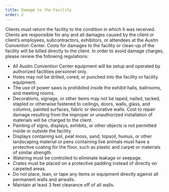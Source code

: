 ```yaml
---
title: Damage to the Facility
order: 2
---
```


Clients must return the facility to the condition in which it was received. Clients are responsible for any and all damages caused by the client or client’s employees, subcontractors, exhibitors, or attendees at the Austin Convention Center. Costs for damages to the facility or clean-up of the facility will be billed directly to the client. In order to avoid damage charges, please review the following regulations:							 									

- All Austin Convention Center equipment will be setup and operated by authorized facilities personnel only.	
- Holes may not be drilled, cored, or punched into the facility or facility equipment.	
- The use of power saws is prohibited inside the exhibit halls, ballrooms, and meeting rooms.
- Decorations, signage, or other items may not be taped, nailed, tacked, stapled or otherwise fastened to ceilings, doors, walls, glass, and columns, painted surfaces, fabric or decorative walls. Cost to repair damage resulting from the improper or unauthorized installation of materials will be charged to the client.						
- Painting of signs, displays, exhibits, or other objects is not permitted inside or outside the facility.	
- Displays containing soil, peat moss, sand, topsoil, humus, or other landscaping material or pens containing live animals must have a protective coating for the floor, such as plastic and carpet or materials of similar strength.
- Watering must be controlled to eliminate leakage or seepage.		
- Crates must be placed on a protective padding instead of directly on carpeted areas.		
- Do not place, lean, or tape any items or equipment directly against all permanent walls and airwalls.
- Maintain at least 3 feet clearance off of all walls.	
